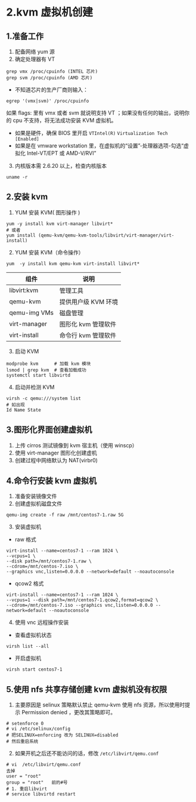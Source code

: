 # 2.kvm 虚拟机创建

## 1.准备工作

1. 配备网络 yum 源
2. 确定处理器有 VT

```shell
grep vmx /proc/cpuinfo (INTEL 芯片)
grep svm /proc/cpuinfo (AMD 芯片)
```

- 不知道芯片的生产厂商则输入：

```shell
egrep '(vmx|svm)' /proc/cpuinfo
```

如果 flags: 里有 vmx 或者 svm 就说明支持 VT ；如果没有任何的输出，说明你的 cpu 不支持，将无法成功安装 KVM 虚拟机。

- 如果是硬件，确保 BIOS 里开启 `VTIntel(R)` `Virtualization Tech [Enabled]`
- 如果是在 vmware workstation 里，在虚拟机的“设置”-处理器选项-勾选“虚拟化 Intel-VT/EPT 或 AMD-V/RVI”

3. 内核版本需 2.6.20 以上，检查内核版本

```shell
uname -r
```

## 2.安装 kvm

1. YUM 安装 KVM( 图形操作 )

```shell
yum -y install kvm virt-manager libvirt*
# 或者
yum install (qemu-kvm/qemu-kvm-tools/libvirt/virt-manager/virt-install)
```

2. YUM 安装 KVM（命令操作）

```shell
yum  -y install kvm qemu-kvm virt-install libvirt*
```

| 组件         | 说明                |
| ------------ | ------------------- |
| libvirt:kvm  | 管理工具            |
| qemu-kvm     | 提供用户级 KVM 环境 |
| qemu-img VMs | 磁盘管理            |
| virt-manager | 图形化 kvm 管理软件 |
| virt-install | 命令行 kvm 管理软件 |

3. 启动 KVM

```shell
modprobe kvm      # 加载 kvm 模块
lsmod | grep kvm  # 查看加载成功
systemctl start libvirtd
```

4. 启动并检测 KVM

```shell
virsh -c qemu:///system list
# 如出现
Id Name State
```

## 3.图形化界面创建虚拟机

1. 上传 cirros 测试镜像到 kvm 宿主机（使用 winscp）
2. 使用 virt-manager 图形化创建虚机
3. 创建过程中网络默认为 NAT(virbr0)

## 4.命令行安装 kvm 虚拟机

1. 准备安装镜像文件
2. 创建虚拟机磁盘文件

```shell
qemu-img create -f raw /mnt/centos7-1.raw 5G
```

3. 安装虚拟机

- raw 格式

```shell
virt-install --name=centos7-1 --ram 1024 \
--vcpus=1 \
--disk path=/mnt/centos7-1.raw \
--cdrom=/mnt/centos-7.iso \
--graphics vnc,listen=0.0.0.0 --network=default --noautoconsole
```

- qcow2 格式

```shell
virt-install --name=centos7-1 --ram 1024 \
--vcpus=1 --disk path=/mnt/centos7-1.qcow2,format=qcow2 \
--cdrom=/mnt/centos-7.iso --graphics vnc,listen=0.0.0.0 --network=default --noautoconsole
```

4. 使用 vnc 远程操作安装

- 查看虚拟机状态

```shell
virsh list --all
```

- 开启虚拟机

```shell
virsh start centos7-1
```

## 5.使用 nfs 共享存储创建 kvm 虚拟机没有权限

1. 主要原因是 selinux 策略默认禁止 qemu-kvm 使用 nfs 资源，所以使用时提示 Permission denied ，更改其策略即可。

```shell
# setenforce 0
# vi /etc/selinux/config
# 把SELINUX=enforcing 改为 SELINUX=disabled
# 然后重启系统
```

2. 如果开机之后还不能访问的话，修改 `/etc/libvirt/qemu.conf`

```shell
# vi  /etc/libvirt/qemu.conf
去掉
user = "root"
group = "root"   前的#号
# 1. 重启libvirt
# service libvirtd restart
```
